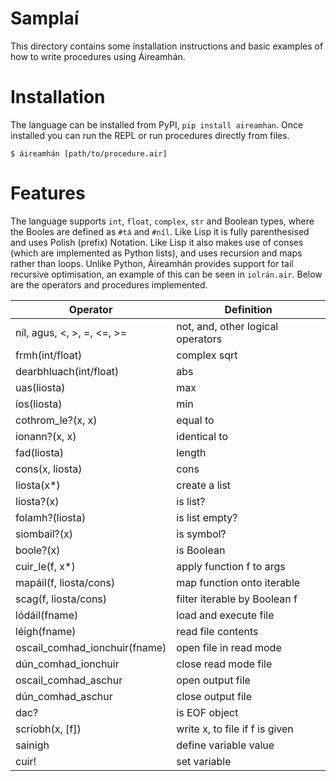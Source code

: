 # Samplaí

This directory contains some installation instructions and basic examples of how to write procedures using Áireamhán.

# Installation

The language can be installed from PyPI, ```pip install aireamhan```. Once installed you can run the REPL or run procedures directly from files.

```
$ áireamhán [path/to/procedure.air]
```

# Features

The language supports ```int```, ```float```, ```complex```, ```str``` and Boolean types, where the Booles are defined as ```#tá``` and ```#níl```. Like Lisp it is fully parenthesised and uses Polish (prefix) Notation. Like Lisp it also makes use of conses (which are implemented as Python lists), and uses recursion and maps rather than loops. Unlike Python, Áireamhán provides support for tail recursive optimisation, an example of this can be seen in ```iolrán.air```. Below are the operators and procedures implemented.

| Operator                           | Definition                      |
|-------------------------------|-----------------------------------|
| níl, agus, <, >, =, <=, >=    | not, and, other logical operators |
| frmh(int/float)               | complex sqrt                      |
| dearbhluach(int/float)       | abs                               |
| uas(liosta)                   | max                               |
| íos(liosta)                   | min                               |
| cothrom_le?(x, x)             | equal to                          |
| ionann?(x, x)                 | identical to                      |
| fad(liosta)                   | length                            |
| cons(x, liosta)               | cons                              |
| liosta(x*)                    | create a list                     |
| liosta?(x)                    | is list?                          |
| folamh?(liosta)               | is list empty?                    |
| siombail?(x)                  | is symbol?                        |
| boole?(x)                     | is Boolean                        |
| cuir_le(f, x*)                | apply function f to args          |
| mapáil(f, liosta/cons)        | map function onto iterable        |
| scag(f, liosta/cons)          | filter iterable by Boolean f      |
| lódáil(fname)                 | load and execute file             |
| léigh(fname)                  | read file contents                |
| oscail_comhad_ionchuir(fname) | open file in read mode            |
| dún_comhad_ionchuir           | close read mode file              |
| oscail_comhad_aschur          | open output file                  |
| dún_comhad_aschur             | close output file                 |
| dac?                          | is EOF object                     |
| scríobh(x, [f])               | write x, to file if f is given    |
| sainigh                       | define variable value             |
| cuir!                         | set variable                      |
